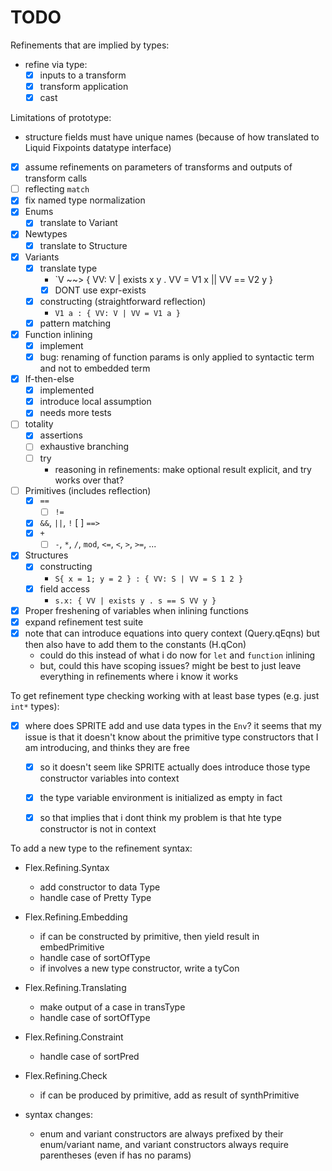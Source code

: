# TODO

Refinements that are implied by types:
- refine via type:
    - [x] inputs to a transform
    - [x] transform application
    - [x] cast

Limitations of prototype:
- structure fields must have unique names (because of how translated to Liquid
  Fixpoints datatype interface)

- [x] assume refinements on parameters of transforms and outputs of transform
  calls
- [ ] reflecting `match`
- [x] fix named type normalization
- [x] Enums
    - [x] translate to Variant
- [x] Newtypes
    - [x] translate to Structure
- [x] Variants
    - [x] translate type
        - `V ~~> { VV: V | exists x y . VV = V1 x || VV == V2 y }
        - [x] DONT use expr-exists
    - [x] constructing (straightforward reflection)
        - `V1 a : { VV: V | VV = V1 a }`
    - [x] pattern matching
- [x] Function inlining
    - [x] implement
    - [x] bug: renaming of function params is only applied to syntactic term and
          not to embedded term
- [x] If-then-else
    - [x] implemented
    - [x] introduce local assumption
    - [x] needs more tests
- [ ] totality
    - [x] assertions
    - [ ] exhaustive branching
    - [ ] try
        - reasoning in refinements: make optional result explicit, and try works
          over that?
- [ ] Primitives (includes reflection)
    - [x] `==`
        - [ ] `!=`
    - [x] `&&`, `||`, `!`
        [ ] `==>`
    - [x] `+`
        - [ ] `-`, `*`, `/`, `mod`, `<=`, `<`, `>`, `>=`, ...
- [x] Structures
    - [x] constructing
        - `S{ x = 1; y = 2 } : { VV: S | VV = S 1 2 }`
    - [x] field access
        - `s.x: { VV | exists y . s == S VV y }`
- [x] Proper freshening of variables when inlining functions
- [x] expand refinement test suite
- [x] note that can introduce equations into query context (Query.qEqns) but
  then also have to add them to the constants (H.qCon) 
    - could do this instead of what i do now for `let` and `function` inlining
    - but, could this have scoping issues? might be best to just leave
      everything in refinements where i know it works

To get refinement type checking working with at least base types (e.g. just
`int*` types):

- [x] where does SPRITE add and use data types in the `Env`? it seems that my
  issue is that it doesn't know about the primitive type constructors that I am
  introducing, and thinks they are free
  - [x] so it doesn't seem like SPRITE actually does introduce those type
    constructor variables into context
  - [x] the type variable environment is initialized as empty in fact
  - [x] so that implies that i dont think my problem is that hte type constructor is not in context


To add a new type to the refinement syntax:
- Flex.Refining.Syntax
    - add constructor to data Type
    - handle case of Pretty Type 
- Flex.Refining.Embedding
    - if can be constructed by primitive, then yield result in embedPrimitive
    - handle case of sortOfType
    - if involves a new type constructor, write a tyCon<type-constructor-name>
- Flex.Refining.Translating
    - make output of a case in transType
    - handle case of sortOfType
- Flex.Refining.Constraint
    - handle case of sortPred
- Flex.Refining.Check
    - if can be produced by primitive, add as result of synthPrimitive



- syntax changes:
    - enum and variant constructors are always prefixed by their enum/variant
      name, and variant constructors always require parentheses (even if has no
      params)